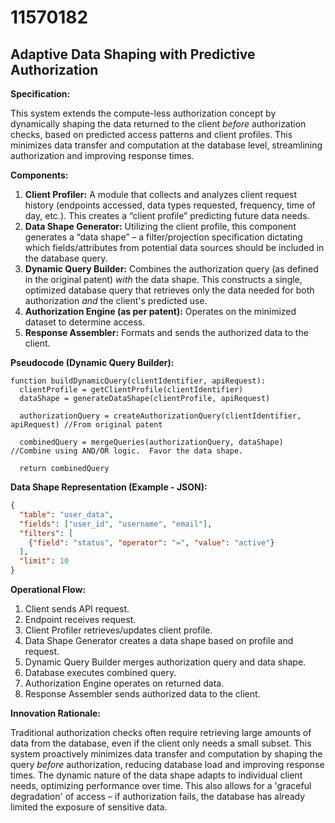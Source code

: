 # 11570182

## Adaptive Data Shaping with Predictive Authorization

**Specification:**

This system extends the compute-less authorization concept by dynamically shaping the data returned to the client *before* authorization checks, based on predicted access patterns and client profiles. This minimizes data transfer and computation at the database level, streamlining authorization and improving response times.

**Components:**

1.  **Client Profiler:** A module that collects and analyzes client request history (endpoints accessed, data types requested, frequency, time of day, etc.). This creates a “client profile” predicting future data needs.
2.  **Data Shape Generator:** Utilizing the client profile, this component generates a “data shape” – a filter/projection specification dictating which fields/attributes from potential data sources should be included in the database query. 
3.  **Dynamic Query Builder:** Combines the authorization query (as defined in the original patent) *with* the data shape. This constructs a single, optimized database query that retrieves only the data needed for both authorization *and* the client's predicted use.
4.  **Authorization Engine (as per patent):** Operates on the minimized dataset to determine access.
5.  **Response Assembler:**  Formats and sends the authorized data to the client.

**Pseudocode (Dynamic Query Builder):**

```
function buildDynamicQuery(clientIdentifier, apiRequest):
  clientProfile = getClientProfile(clientIdentifier)
  dataShape = generateDataShape(clientProfile, apiRequest)

  authorizationQuery = createAuthorizationQuery(clientIdentifier, apiRequest) //From original patent

  combinedQuery = mergeQueries(authorizationQuery, dataShape) //Combine using AND/OR logic.  Favor the data shape.

  return combinedQuery
```

**Data Shape Representation (Example - JSON):**

```json
{
  "table": "user_data",
  "fields": ["user_id", "username", "email"],
  "filters": [
    {"field": "status", "operator": "=", "value": "active"}
  ],
  "limit": 10
}
```

**Operational Flow:**

1.  Client sends API request.
2.  Endpoint receives request.
3.  Client Profiler retrieves/updates client profile.
4.  Data Shape Generator creates a data shape based on profile and request.
5.  Dynamic Query Builder merges authorization query and data shape.
6.  Database executes combined query.
7.  Authorization Engine operates on returned data.
8.  Response Assembler sends authorized data to the client.

**Innovation Rationale:**

Traditional authorization checks often require retrieving large amounts of data from the database, even if the client only needs a small subset.  This system proactively minimizes data transfer and computation by shaping the query *before* authorization, reducing database load and improving response times.  The dynamic nature of the data shape adapts to individual client needs, optimizing performance over time. This also allows for a 'graceful degradation' of access – if authorization fails, the database has already limited the exposure of sensitive data.